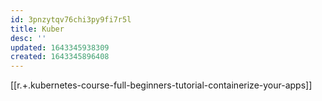 ```yaml
---
id: 3pnzytqv76chi3py9fi7r5l
title: Kuber
desc: ''
updated: 1643345938309
created: 1643345896408
---
```



[[r.+.kubernetes-course-full-beginners-tutorial-containerize-your-apps]]
